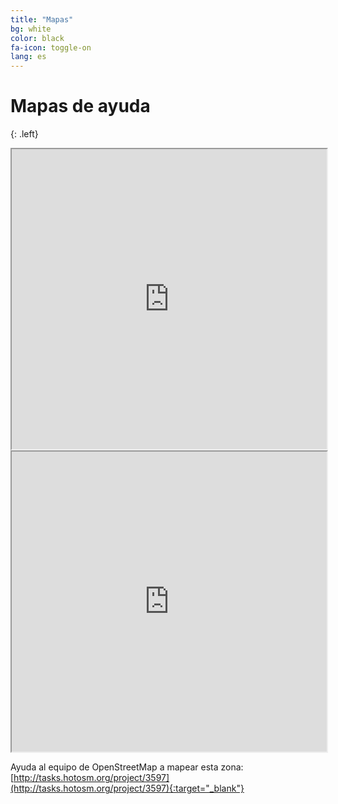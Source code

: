 ```yaml
---
title: "Mapas"
bg: white
color: black
fa-icon: toggle-on
lang: es
---
```


# Mapas de ayuda

{: .left}

<div class="icontain">
	<iframe src="https://www.google.com/maps/d/u/0/embed?mid=13B_gbt3e5RWk_6xQoQ15xxhGOFs&ll=19.373256300000023%2C-99.13833979999998&z=11&hootPostID=1f18a5617f5da88fa1f7bff84bf31a46" width="100%" height="480"></iframe>
</div>

<div class="icontain">
	<iframe src="https://www.google.com/maps/d/u/0/embed?hl=en&mid=1PwJrCIjz5PNfKAFrY-EX-iEkWH8&ll=19.372169291390605%2C-99.16998963041652&z=14" width="100%" height="480"></iframe>
</div>

Ayuda al equipo de OpenStreetMap a mapear esta zona: [http://tasks.hotosm.org/project/3597](http://tasks.hotosm.org/project/3597){:target="_blank"}

